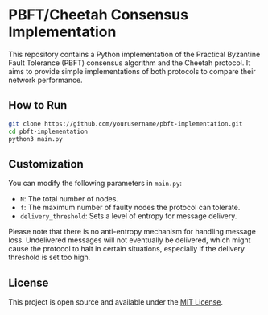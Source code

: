 # PBFT/Cheetah Consensus Implementation

This repository contains a Python implementation of the Practical Byzantine Fault Tolerance (PBFT) consensus algorithm and the Cheetah protocol.
It aims to provide simple implementations of both protocols to compare their network performance.

## How to Run

```bash
git clone https://github.com/yourusername/pbft-implementation.git
cd pbft-implementation
python3 main.py
```

## Customization

You can modify the following parameters in `main.py`:

- `N`: The total number of nodes.
- `f`: The maximum number of faulty nodes the protocol can tolerate.
- `delivery_threshold`: Sets a level of entropy for message delivery.

Please note that there is no anti-entropy mechanism for handling message loss.
Undelivered messages will not eventually be delivered, which might cause the protocol to halt in certain situations,
especially if the delivery threshold is set too high.

## License

This project is open source and available under the [MIT License](LICENSE).
